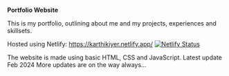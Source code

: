 **Portfolio Website**

This is my portfolio, outlining about me and my projects, experiences and skillsets. 

Hosted using Netlify: https://karthikiyer.netlify.app/
[![Netlify Status](https://api.netlify.com/api/v1/badges/58013c9c-ef19-47e7-8bb2-4ce54807b193/deploy-status)](https://app.netlify.com/sites/karthikiyer/deploys)

The website is made using basic HTML, CSS and JavaScript.
Latest update Feb 2024
More updates are on the way always...
